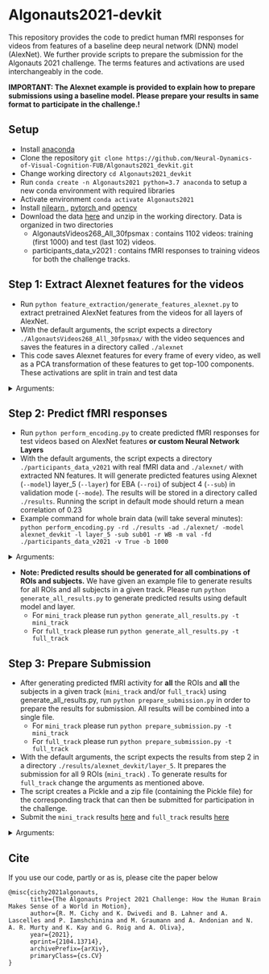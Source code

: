 # Algonauts2021-devkit

This repository provides the code to predict human fMRI responses for videos from features of a baseline deep neural network (DNN) model (AlexNet). We further provide scripts to prepare the submission for the Algonauts 2021 challenge.  The terms features and activations are used interchangeably in the code.

**IMPORTANT: The Alexnet example is provided to explain how to prepare submissions using a baseline model. Please prepare your results in same format to participate in the challenge.!**

## Setup
* Install <a href="https://docs.anaconda.com/anaconda/install/">anaconda</a>
* Clone the repository ```git clone https://github.com/Neural-Dynamics-of-Visual-Cognition-FUB/Algonauts2021_devkit.git```
* Change working directory ```cd Algonauts2021_devkit```
* Run ```conda create -n Algonauts2021 python=3.7 anaconda``` to setup a new conda environment with required libraries
* Activate environment ```conda activate Algonauts2021```
* Install <a href="https://nilearn.github.io/introduction.html#installation">nilearn </a>, <a href="https://pytorch.org/">pytorch </a> and <a href="https://github.com/opencv/opencv-python">opencv </a>
* Download the data <a href="https://forms.gle/qq9uqqu6SwN8ytxQ9">here</a> and unzip in the working directory. Data is organized in two directories
   * AlgonautsVideos268_All_30fpsmax : contains 1102 videos: training (first 1000) and test (last 102) videos.
   * participants_data_v2021 : contains fMRI responses to training videos for both the challenge tracks.

## Step 1: Extract Alexnet features for the videos
* Run ```python feature_extraction/generate_features_alexnet.py``` to extract pretrained AlexNet features from the videos for all layers of AlexNet.
* With the default arguments, the script expects a directory ```./AlgonautsVideos268_All_30fpsmax/``` with the video sequences and saves the features in a directory called ````./alexnet````
* This code saves Alexnet features for every frame of every video, as well as a PCA transformation of these features to get top-100 components. These activations are split in train and test data
<details>
<summary>Arguments:</summary>

+ ```-vdir --video_data_dir```: Directory where the downloaded video sequences are stored (eg. ```./AlgonautsVideos268_All_30fpsmax/```)
+ ````-sdir --save_dir````: Directory where the exctracted features should be saved

</details>


## Step 2: Predict fMRI responses
* Run ```python perform_encoding.py``` to create predicted fMRI responses for test videos based on AlexNet features **or custom Neural Network Layers**
* With the default arguments, the script expects a directory ````./participants_data_v2021```` with real fMRI data and ````./alexnet/```` with extracted NN features. It will generate predicted features using Alexnet (````--model````) layer_5 (````--layer````) for EBA (````--roi````) of subject 4 (````--sub````) in validation mode (````--mode````). The results will be stored in a directory called ````./results````. Running the script in default mode should return a mean correlation of 0.23
* Example command for whole brain data (will take several minutes): ```python perform_encoding.py -rd ./results -ad ./alexnet/ -model alexnet_devkit -l layer_5 -sub sub01 -r WB -m val -fd ./participants_data_v2021 -v True -b 1000```

<details>
<summary>Arguments:</summary>

+ ````-rd --result_dir````: Result directory where the predicted fMRI activity will be saved
+ ````-ad --activation_dir````: Features directory, this directory should contain the DNN features for training the linear regression and predicting test fMRI data (eg. ```./alexnet``` after running Step 1)
+ ````-model --model````: Specify the model name, under which the results will be stored
+ ````-l --layer````: Specify the Neural Network layer to fit a linear mapping between activations and fMRI responses on training videos and predict test fMRI responses. For alexnet this should be ````layer_X```` with X between 1 and 8
+ ````-sub --sub````: Select the subject from which the fMRI data should be used to train (and validate) the linear Regression, for the fMRI data this should be ````subXX````with XX in (01, 02, 03, 04, 05, 06, 07, 08, 09, 10)
+ ````-r --roi````: Specify the region of interest (e.g. V1, LOC) from which fMRI data should be used; ```--roi WB``` uses the data from the Whole Brain
+ ````-m --mode````: Specify in which mode the program should run: "val": 10% of the original training data will be used as validation data. If in validation mode a mean correlation between the real fMRI response and the predicted fMRI response is also calculated; "test": All training data will be used for training
+ ````-fd --fmri_dir````: Directory which contains all recorded fMRI activity
+ ````-v --visualize````: Visualize correlations in the whole brain (True or False), only available if ````-roi WB````
+ ````-b --batch_size````: Set the number of voxels to fit in one iteration, default is 1000, reduce in case of memory constraints
</details>

* **Note: Predicted results should be generated for all combinations of ROIs and subjects.** We have given an example file to generate results for all ROIs and all subjects in a given track. Please run ```python generate_all_results.py``` to generate predicted results using default model and layer.
  * For ```mini_track``` please run ```python generate_all_results.py -t mini_track```
  * For ```full_track``` please run ```python generate_all_results.py -t full_track```
  
## Step 3: Prepare Submission
* After generating predicted fMRI activity for **all** the ROIs and **all** the subjects in a given track (```mini_track``` and/or ```full_track```) using generate_all_results.py, run ```python prepare_submission.py``` in order to prepare the results for submission. All results will be combined into a single file.
  * For ```mini_track``` please run ```python prepare_submission.py -t mini_track```
  * For ```full_track``` please run ```python prepare_submission.py -t full_track```
* With the default arguments, the script expects the results from step 2 in a directory ```./results/alexnet_devkit/layer_5```. It prepares the submission for all 9 ROIs (```mini_track```) . To generate results for ```full_track``` change the arguments as mentioned above.
* The script creates a Pickle and a zip file (containing the Pickle file) for the corresponding track that can then be submitted for participation in the challenge.
* Submit the ```mini_track``` results <a href="https://competitions.codalab.org/competitions/30930?secret_key=0d92787c-69d7-4e38-9780-94dd3a301f6b#participate-submit_results">here</a> and ```full_track``` results <a href="https://competitions.codalab.org/competitions/30937?secret_key=f3d0f352-c582-49cb-ad7c-8e6ec9702054#participate-submit_results">here</a> 

<details>
<summary>Arguments:</summary>

+ ````-rd --result_dir````: Directory containing the predicted fMRI activity from step 2, should be identical to result_dir there.
+ ````-t --track````: ```mini_track``` for the specific ROIs, ```full_track``` for whole brain (WB) data. Submission can be done for either one of them separately, for submitting both the submission script should be run twice, once with ````mini_track```` and once with ````full_track````

</details>

## Cite

If you use our code, partly or as is,  please cite the paper below

```
@misc{cichy2021algonauts,
      title={The Algonauts Project 2021 Challenge: How the Human Brain Makes Sense of a World in Motion}, 
      author={R. M. Cichy and K. Dwivedi and B. Lahner and A. Lascelles and P. Iamshchinina and M. Graumann and A. Andonian and N. A. R. Murty and K. Kay and G. Roig and A. Oliva},
      year={2021},
      eprint={2104.13714},
      archivePrefix={arXiv},
      primaryClass={cs.CV}
}
```
